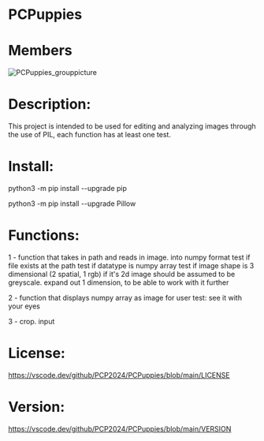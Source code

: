 # PCPuppies

# Members

![PCPuppies_grouppicture](https://github.com/PCP2024/PCPuppies/assets/35321351/1c9d275a-68fc-48ba-946c-df8298c0acea)


# Description:
This project is intended to be used for editing and analyzing images through the use of PIL, each function has at least one test.

# Install:
python3 -m pip install --upgrade pip

python3 -m pip install --upgrade Pillow


# Functions:
1 - function that takes in path and reads in image. into numpy format
	test if file exists at the path
	test if datatype is numpy array
	test if image shape is 3 dimensional (2 spatial, 1 rgb)
		if it's 2d image should be assumed to be greyscale. expand out 1 dimension, to be able to work with it further

2 - function that displays numpy array as image for user
	test: see it with your eyes

3 - crop. input 


# License:
<https://vscode.dev/github/PCP2024/PCPuppies/blob/main/LICENSE>

# Version:
<https://vscode.dev/github/PCP2024/PCPuppies/blob/main/VERSION>

